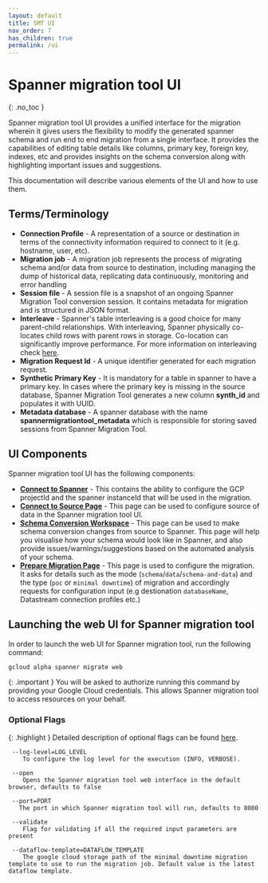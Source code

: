```yaml
---
layout: default
title: SMT UI
nav_order: 7
has_children: true
permalink: /ui
---
```


# Spanner migration tool UI
{: .no_toc }

Spanner migration tool UI provides a unified interface for the migration wherein it gives users
the flexibility to modify the generated spanner schema and run end to end migration from
a single interface. It provides the capabilities of editing table details like columns,
primary key, foreign key, indexes, etc and provides insights on the schema conversion
along with highlighting important issues and suggestions.

This documentation will describe various elements of the UI and how to use them.

## Terms/Terminology

- **Connection Profile** - A representation of a source or destination in terms of the connectivity information required to connect to it (e.g. hostname, user, etc).
- **Migration job** - A migration job represents the process of migrating schema and/or data from source to destination, including managing the dump of historical data, replicating data continuously, monitoring and error handling
- **Session file** - A session file is a snapshot of an ongoing Spanner Migration Tool conversion session. It contains metadata for migration and is structured in JSON format.
- **Interleave** - Spanner's table interleaving is a good choice for many parent-child relationships. With interleaving, Spanner physically co-locates child rows with parent rows in storage. Co-location can significantly improve performance. For more information on interleaving check [here](https://cloud.google.com/spanner/docs/schema-and-data-model#parent-child).
- **Migration Request Id** - A unique identifier generated for each migration request.
- **Synthetic Primary Key** - It is mandatory for a table in spanner to have a primary key. In cases where the primary key is missing in the source database, Spanner Migration Tool generates a new column **synth_id** and populates it with UUID.
- **Metadata database** - A spanner database with the name **spannermigrationtool_metadata** which is responsible for storing saved sessions from Spanner Migration Tool.

## UI Components

Spanner migration tool UI has the following components:

- **[Connect to Spanner](./connect-spanner.md)** - This contains the ability to configure the GCP projectId and the spanner instanceId that will be used in the migration.
- **[Connect to Source Page](./connect-source.md)** - This page can be used to configure source of data in the Spanner migration tool UI.
- **[Schema Conversion Workspace](./schema-conv/schema-conv.md)** - This page can be used to make schema conversion changes from source to Spanner. This page will help you visualise how your schema would look like in Spanner, and also provide issues/warnings/suggestions based on the automated analysis of your schema.
- **[Prepare Migration Page](./prepare-migration/prepare.md)** - This page is used to configure the migration. It asks for details such as the mode (`schema`/`data`/`schema-and-data`) and the type (`poc` or `minimal downtime`) of migration and accordingly requests for configuration input (e.g destionation `databaseName`, Datastream connection profiles etc.)

## Launching the web UI for Spanner migration tool
In order to launch the web UI for Spanner migration tool, run the following command:

```sh
gcloud alpha spanner migrate web
```

{: .important }
You will be asked to authorize running this command by providing your Google Cloud credentials. This allows Spanner migration tool to access resources on your behalf.

### Optional Flags

{: .highlight }
Detailed description of optional flags can be found [here](./flags.md).

     --log-level=LOG_LEVEL
        To configure the log level for the execution (INFO, VERBOSE).

     --open
        Opens the Spanner migration tool web interface in the default browser, defaults to false

     --port=PORT
       The port in which Spanner migration tool will run, defaults to 8080

     --validate
        Flag for validating if all the required input parameters are present

     --dataflow-template=DATAFLOW_TEMPLATE
        The google cloud storage path of the minimal downtime migration template to use to run the migration job. Default value is the latest dataflow template.
 